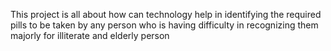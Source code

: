 This project is all about how can technology help in identifying the required pills to be taken by any person who is having difficulty in recognizing them majorly for illiterate and elderly person 
